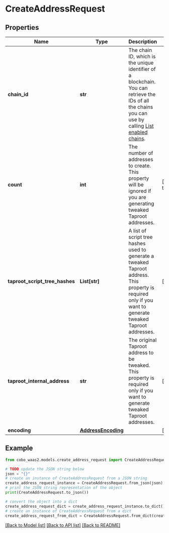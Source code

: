 # CreateAddressRequest


## Properties

Name | Type | Description | Notes
------------ | ------------- | ------------- | -------------
**chain_id** | **str** | The chain ID, which is the unique identifier of a blockchain. You can retrieve the IDs of all the chains you can use by calling [List enabled chains](https://www.cobo.com/developers/v2/api-references/wallets/list-enabled-chains). | 
**count** | **int** | The number of addresses to create. This property will be ignored if you are generating tweaked Taproot addresses. | [default to 1]
**taproot_script_tree_hashes** | **List[str]** | A list of script tree hashes used to generate a tweaked Taproot address. This property is required only if you want to generate tweaked Taproot addresses. | [optional] 
**taproot_internal_address** | **str** | The original Taproot address to be tweaked. This property is required only if you want to generate tweaked Taproot addresses. | [optional] 
**encoding** | [**AddressEncoding**](AddressEncoding.md) |  | [optional] 

## Example

```python
from cobo_waas2.models.create_address_request import CreateAddressRequest

# TODO update the JSON string below
json = "{}"
# create an instance of CreateAddressRequest from a JSON string
create_address_request_instance = CreateAddressRequest.from_json(json)
# print the JSON string representation of the object
print(CreateAddressRequest.to_json())

# convert the object into a dict
create_address_request_dict = create_address_request_instance.to_dict()
# create an instance of CreateAddressRequest from a dict
create_address_request_from_dict = CreateAddressRequest.from_dict(create_address_request_dict)
```
[[Back to Model list]](../README.md#documentation-for-models) [[Back to API list]](../README.md#documentation-for-api-endpoints) [[Back to README]](../README.md)


